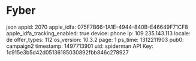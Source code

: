 # Fyber

json
appid: 2070
apple_idfa: 075F7B66-1A1E-4944-840B-E46649F71CF8
apple_idfa_tracking_enabled: true
device: phone
ip: 109.235.143.113
locale: de
offer_types: 112
os_version: 10.3.2
page: 1
ps_time: 1312211903
pub0: campaign2
timestamp: 1497713901
uid: spiderman
API Key: 1c915e3b5d42d05136185030892fbb846c278927
